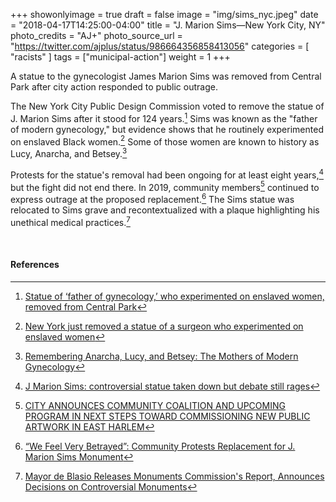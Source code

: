 +++
showonlyimage = true
draft = false
image = "img/sims_nyc.jpeg"
date = "2018-04-17T14:25:00-04:00"
title = "J. Marion Sims—New York City, NY"
photo_credits = "AJ+"
photo_source_url = "https://twitter.com/ajplus/status/986664356858413056"
categories = [ "racists" ]
tags = ["municipal-action"]
weight = 1
+++

A statue to the gynecologist James Marion Sims was removed from Central Park after city action responded to public outrage.

<!--more-->

The New York City Public Design Commission voted to remove the statue of J. Marion Sims after it stood for 124 years.[^1] Sims was known as the "father of modern gynecology," but evidence shows that he routinely experimented on enslaved Black women.[^2] Some of those women are known to history as Lucy, Anarcha, and Betsey.[^3]

Protests for the statue's removal had been ongoing for at least eight years,[^4] but the fight did not end there. In 2019, community members[^5] continued to express outrage at the proposed replacement.[^6] The Sims statue was relocated to Sims grave and recontextualized with a plaque highlighting his unethical medical practices.[^7]

<br>

#### References

[^1]: [Statue of ‘father of gynecology,’ who experimented on enslaved women, removed from Central Park](https://www.washingtonpost.com/news/morning-mix/wp/2018/04/18/statue-of-father-of-gynecology-who-experimented-on-enslaved-women-removed-from-central-park/)

[^2]: [New York just removed a statue of a surgeon who experimented on enslaved women](https://www.vox.com/identities/2018/4/18/17254234/j-marion-sims-experiments-slaves-women-gynecology-statue-removal)

[^3]: [Remembering Anarcha, Lucy, and Betsey: The Mothers of Modern Gynecology](https://www.npr.org/transcripts/466942135)

[^4]: [J Marion Sims: controversial statue taken down but debate still rages](https://www.theguardian.com/artanddesign/2018/apr/21/j-marion-sims-statue-removed-new-york-city-black-women)

[^5]: [CITY ANNOUNCES COMMUNITY COALITION AND UPCOMING PROGRAM IN NEXT STEPS TOWARD COMMISSIONING NEW PUBLIC ARTWORK IN EAST HARLEM](https://www1.nyc.gov/site/dcla/about/pressrelease/PR-2018-10-16-East-Harlem-Committee-Beyond-Sims.page)

[^6]: [“We Feel Very Betrayed”: Community Protests Replacement for J. Marion Sims Monument](https://hyperallergic.com/521269/we-feel-very-betrayed-community-protests-replacement-for-j-marion-sims-monument/)

[^7]: [Mayor de Blasio Releases Monuments Commission's Report, Announces Decisions on Controversial Monuments](https://www1.nyc.gov/office-of-the-mayor/news/030-18/mayor-de-blasio-releases-monuments-commission-s-report-decisions-controversial)